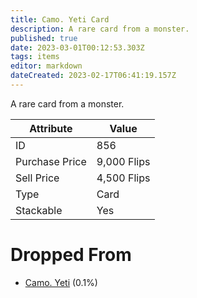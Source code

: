 ```yaml
---
title: Camo. Yeti Card
description: A rare card from a monster.
published: true
date: 2023-03-01T00:12:53.303Z
tags: items
editor: markdown
dateCreated: 2023-02-17T06:41:19.157Z
---
```


A rare card from a monster.

|Attribute|Value|
|-|-|
|ID|856|
|Purchase Price|9,000 Flips|
|Sell Price|4,500 Flips|
|Type|Card|
|Stackable|Yes|


# Dropped From
 * [Camo. Yeti](/monsters/camo-yeti) (0.1%)
